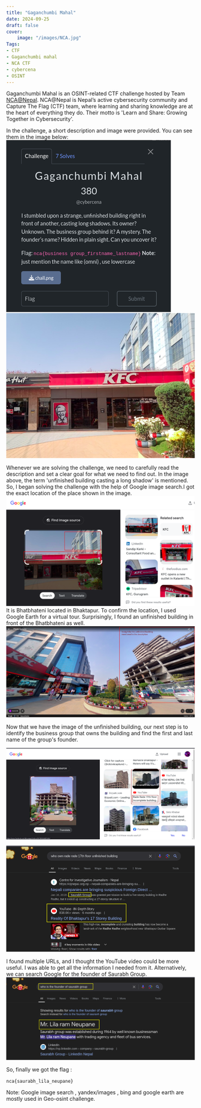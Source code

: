 ```yaml
---
title: "Gaganchumbi Mahal"
date: 2024-09-25
draft: false
cover:
    image: "/images/NCA.jpg"
Tags:
- CTF
- Gaganchumbi mahal
- NCA CTF
- cybercena
- OSINT
---
```


Gaganchumbi Mahal is an OSINT-related CTF challenge hosted by Team [NCA@Nepal](https://ncateam.xyz/about/). NCA@Nepal is Nepal’s active cybersecurity community and Capture The Flag (CTF) team, where learning and sharing knowledge are at the heart of everything they do. Their motto is 'Learn and Share: Growing Together in Cybersecurity'.

In the challenge, a short description and image were provided. You can see them in the image below:
![description](description.png)
![chall.png](chall.png)


Whenever we are solving the challenge, we need to carefully read the description and set a clear goal for what we need to find out. In the image above, the term 'unfinished building casting a long shadow' is mentioned. So, I began solving the challenge with the help of Google image search.I got the exact location of the place shown in the image.
![bhatbhateni](bhatbhateni.png)
It is Bhatbhateni located in Bhaktapur. To confirm the location, I used Google Earth for a virtual tour. Surprisingly, I found an unfinished building in front of the Bhatbhateni as well.
![Bhatbhateni and unfinished image](location.png)

Now that we have the image of the unfinished building, our next step is to identify the business group that owns the building and find the first and last name of the group's founder.

![alt text](image.png)

![alt text](image-1.png)

I found multiple URLs, and I thought the YouTube video could be more useful. I was able to get all the information I needed from it. Alternatively, we can search Google for the founder of Saurabh Group.
![alt text](image-2.png)

So, finally we got the flag :
```
nca{saurabh_lila_neupane}
```
Note: Google image search , yandex/images , bing and google earth are mostly used in Geo-osint challenge.
